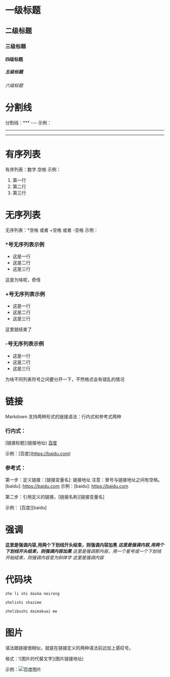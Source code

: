 # 一级标题
## 二级标题
### 三级标题
#### 四级标题
##### 五级标题
###### 六级标题

# 分割线
分割线：*** --- 
示例：
***
---

# 有序列表
有序列表：数字.空格  示例：

1. 第一行
2. 第二行
3. 第三行

# 无序列表
无序列表：*空格 或者 +空格 或者 -空格 示例：
### *号无序列表示例
* 这是一行
* 这是二行
* 这是三行

这是为啥呢，奇怪

### +号无序列表示例
+ 这是一行
+ 这是二行
+ 这是三行


这里就结束了

### -号无序列表示例
- 这是一行
- 这是二行
- 这是三行

为啥不同列表符号之间要分开一下，不然格式会有错乱的情况

# 链接
Markdown 支持两种形式的链接语法：行内式和参考式两种
### 行内式：
\[链接标题]\(链接地址) [百度](https://baidu.com)

示例：\[百度](https://baidu.com)
### 参考式：
第一步：定义链接：\[链接变量名]: 链接地址
注意：冒号与链接地址之间有空格。
[baidu]: https://baidu.com
示例：\[baidu]: https://baidu.com

第二步：引用定义的链接，\[链接名称]\[链接变量名]

示例： [百度][baidu]

# 强调

__这里是强调内容,用两个下划线开头结束，则强调内容加黑__
***这里是强调内容,用两个下划线开头结束，则强调内容加黑***
*这里是强调那内容，用一个星号或一个下划线开始结束，则强调内容变为斜体字*
_这里是强调内容_

# 代码块
`zhe li shi daima neirong`

``zhelishi shazime``

```zhelibushi daimakuai me```

# 图片
语法跟链接很相似，就是在链接定义的两种语法前边加上感叹号。

格式：!\[图片的代替文字]\(图片链接地址)

示例：![百度图片](https://t7.baidu.com/it/u=1956604245,3662848045&fm=193&f=GIF)




 











